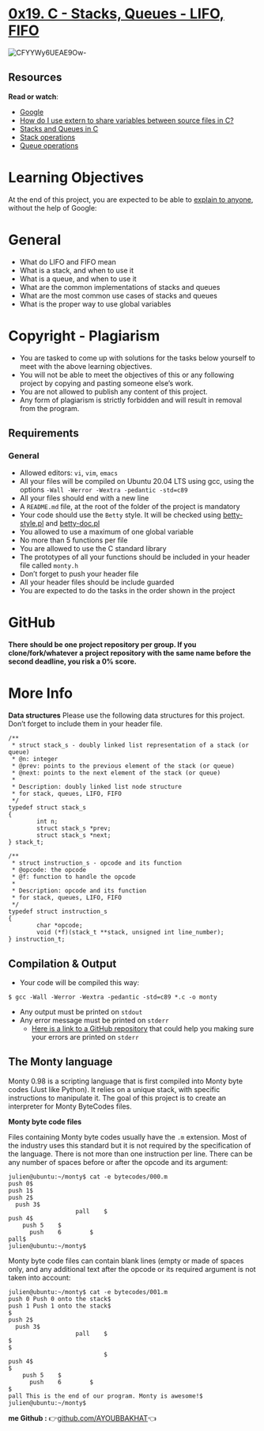 # [0x19. C - Stacks, Queues - LIFO, FIFO](https://www.youtube.com/watch?v=byCSk67uWDc)
![CFYYWy6UEAE9Ow-](https://user-images.githubusercontent.com/85158665/227301679-72c72c13-7437-4fa7-a1f7-1653890ccfb6.png)

## Resources
**Read or watch**:

* [Google](https://www.geeksforgeeks.org/difference-between-stack-and-queue-data-structures/)
* [How do I use extern to share variables between source files in C?](https://stackoverflow.com/questions/1433204/how-do-i-use-extern-to-share-variables-between-source-files)
* [Stacks and Queues in C](https://data-flair.training/blogs/stacks-and-queues-in-c/)
* [Stack operations](https://www.digitalocean.com/community/tutorials/stack-in-c)
* [Queue operations](https://www.edureka.co/blog/queue-in-c/)
# Learning Objectives
At the end of this project, you are expected to be able to [explain to anyone](https://fs.blog/feynman-learning-technique/), without the help of Google:
# General
* What do LIFO and FIFO mean
* What is a stack, and when to use it
* What is a queue, and when to use it
* What are the common implementations of stacks and queues
* What are the most common use cases of stacks and queues
* What is the proper way to use global variables
# Copyright - Plagiarism
* You are tasked to come up with solutions for the tasks below yourself to meet with the above learning objectives.
* You will not be able to meet the objectives of this or any following project by copying and pasting someone else’s work.
* You are not allowed to publish any content of this project.
* Any form of plagiarism is strictly forbidden and will result in removal from the program.
## Requirements
### General
* Allowed editors: `vi`, `vim`, `emacs`
* All your files will be compiled on Ubuntu 20.04 LTS using gcc, using the options `-Wall -Werror -Wextra -pedantic -std=c89`
* All your files should end with a new line
* A `README.md` file, at the root of the folder of the project is mandatory
* Your code should use the `Betty` style. It will be checked using [betty-style.pl](https://github.com/alx-tools/Betty/blob/master/betty-style.pl) and [betty-doc.pl](https://github.com/alx-tools/Betty/blob/master/betty-doc.pl)
* You allowed to use a maximum of one global variable
* No more than 5 functions per file
* You are allowed to use the C standard library
* The prototypes of all your functions should be included in your header file called `monty.h`
* Don’t forget to push your header file
* All your header files should be include guarded
* You are expected to do the tasks in the order shown in the project
# GitHub
**There should be one project repository per group. If you clone/fork/whatever a project repository with the same name before the second deadline, you risk a 0% score.**
# More Info
**Data structures**
Please use the following data structures for this project. Don’t forget to include them in your header file.
```
/**
 * struct stack_s - doubly linked list representation of a stack (or queue)
 * @n: integer
 * @prev: points to the previous element of the stack (or queue)
 * @next: points to the next element of the stack (or queue)
 *
 * Description: doubly linked list node structure
 * for stack, queues, LIFO, FIFO
 */
typedef struct stack_s
{
        int n;
        struct stack_s *prev;
        struct stack_s *next;
} stack_t;
```
```
/**
 * struct instruction_s - opcode and its function
 * @opcode: the opcode
 * @f: function to handle the opcode
 *
 * Description: opcode and its function
 * for stack, queues, LIFO, FIFO
 */
typedef struct instruction_s
{
        char *opcode;
        void (*f)(stack_t **stack, unsigned int line_number);
} instruction_t;
```
## Compilation & Output
* Your code will be compiled this way:
```
$ gcc -Wall -Werror -Wextra -pedantic -std=c89 *.c -o monty
```
* Any output must be printed on `stdout`
* Any error message must be printed on `stderr`
	* [Here is a link to a GitHub repository](https://github.com/ku1ik/stderred) that could help you making sure your errors are printed on `stderr`
## The Monty language
Monty 0.98 is a scripting language that is first compiled into Monty byte codes (Just like Python). It relies on a unique stack, with specific instructions to manipulate it. The goal of this project is to create an interpreter for Monty ByteCodes files.

**Monty byte code files**

Files containing Monty byte codes usually have the `.m` extension. Most of the industry uses this standard but it is not required by the specification of the language. There is not more than one instruction per line. There can be any number of spaces before or after the opcode and its argument:

```
julien@ubuntu:~/monty$ cat -e bytecodes/000.m
push 0$
push 1$
push 2$
  push 3$
                   pall    $
push 4$
    push 5    $
      push    6        $
pall$
julien@ubuntu:~/monty$
```
Monty byte code files can contain blank lines (empty or made of spaces only, and any additional text after the opcode or its required argument is not taken into account:

```
julien@ubuntu:~/monty$ cat -e bytecodes/001.m
push 0 Push 0 onto the stack$
push 1 Push 1 onto the stack$
$
push 2$
  push 3$
                   pall    $
$
$
                           $
push 4$
$
    push 5    $
      push    6        $
$
pall This is the end of our program. Monty is awesome!$
julien@ubuntu:~/monty$
```
**me Github :** ​​👉​​[github.com/AYOUBBAKHAT](https://github.com/settings/profile)​👈​​
